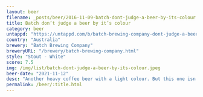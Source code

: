```yaml
---
layout: beer
filename: _posts/beer/2016-11-09-batch-dont-judge-a-beer-by-its-colour.md
title: Batch don’t judge a beer by it’s colour
category: beer
untappd: "https://untappd.com/b/batch-brewing-company-dont-judge-a-beer-by-its-colour/4192085"
country: "Australia"
brewery: "Batch Brewing Company"
breweryURL: "/brewery/batch-brewing-company.html"
style: "Stout - White"
score: 7.5
img: /img/list/batch-dont-judge-a-beer-by-its-colour.jpeg
beer-date: "2021-11-12"
desc: "Another heavy coffee beer with a light colour. But this one isn’t hitting me as hard and gets better the more I drink"
permalink: /beer/:title.html
---
```

